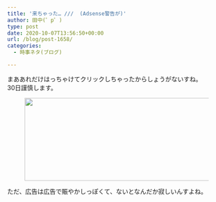 ```yaml
---
title: '来ちゃった… ///  (Adsense警告が)'
author: 田中(゜p゜)
type: post
date: 2020-10-07T13:56:50+00:00
url: /blog/post-1658/
categories:
  - 時事ネタ(ブログ)

---
```

まああれだけはっちゃけてクリックしちゃったからしょうがないすね。  
30日謹慎します。<figure class="wp-block-image size-large">

<img loading="lazy" width="1024" height="191" src="/wp-content/uploads/2020/10/image-5-1024x191.png" alt="" class="wp-image-1659" srcset="https://tmp-net.biz/wp-content/uploads/2020/10/image-5-1024x191.png 1024w, https://tmp-net.biz/wp-content/uploads/2020/10/image-5-300x56.png 300w, https://tmp-net.biz/wp-content/uploads/2020/10/image-5-768x143.png 768w, https://tmp-net.biz/wp-content/uploads/2020/10/image-5.png 1351w" sizes="(max-width: 1024px) 100vw, 1024px" /> </figure> 

ただ、広告は広告で賑やかしっぽくて、ないとなんだか寂しいんすよね。